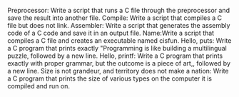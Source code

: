 Preprocessor: Write a script that runs a C file through the preprocessor and save the result into another file.
Compile: Write a script that compiles a C file but does not link.
Assembler: Write a script that generates the assembly code of a C code and save it in an output file.
Name:Write a script that compiles a C file and creates an executable named cisfun.
Hello, puts: Write a C program that prints exactly "Programming is like building a multilingual puzzle, followed by a new line.
Hello, printf: Write a C program that prints exactly with proper grammar, but the outcome is a piece of art,, followed by a new line.
Size is not grandeur, and territory does not make a nation: Write a C program that prints the size of various types on the computer it is compiled and run on.
